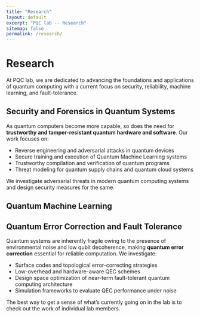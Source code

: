 ```yaml
---
title: "Research"
layout: default
excerpt: "PQC lab -- Research"
sitemap: false
permalink: /research/
---
```


# Research
At PQC lab, we are dedicated to advancing the foundations and applications of quantum computing with a current focus on security, reliability, machine learning, and fault-tolerance. 

## Security and Forensics in Quantum Systems

As quantum computers become more capable, so does the need for **trustworthy and tamper-resistant quantum hardware and software**. Our work focuses on:

- Reverse engineering and adversarial attacks in quantum devices
- Secure training and execution of Quantum Machine Learning systems
- Trustworthy compilation and verification of quantum programs
- Threat modeling for quantum supply chains and quantum cloud systems

We investigate adversarial threats in modern quantum computing systems and design security measures for the same.

## Quantum Machine Learning

## Quantum Error Correction and Fault Tolerance

Quantum systems are inherently fragile owing to the presence of environmental noise and low qubit decoherence, making **quantum error correction** essential for reliable computation. We investigate:

- Surface codes and topological error-correcting strategies
- Low-overhead and hardware-aware QEC schemes
- Design space optimization of near-term fault-tolerant quantum computing architecture
- Simulation frameworks to evaluate QEC performance under noise

The best way to get a sense of what’s currently going on in the lab is to check out the work of individual lab members.
